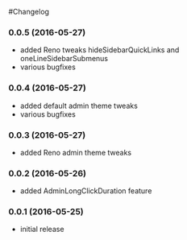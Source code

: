 #Changelog


### 0.0.5 (2016-05-27)

- added Reno tweaks hideSidebarQuickLinks and oneLineSidebarSubmenus
- various bugfixes


### 0.0.4 (2016-05-27)

- added default admin theme tweaks
- various bugfixes


### 0.0.3 (2016-05-27)

- added Reno admin theme tweaks


### 0.0.2 (2016-05-26)

- added AdminLongClickDuration feature


### 0.0.1 (2016-05-25)

- initial release